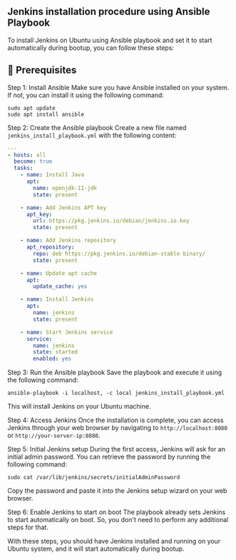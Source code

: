 ## Jenkins installation procedure using Ansible Playbook
To install Jenkins on Ubuntu using Ansible playbook and set it to start automatically during bootup, you can follow these steps:

## 🧰 Prerequisites
Step 1: Install Ansible
Make sure you have Ansible installed on your system. If not, you can install it using the following command:

```
sudo apt update
sudo apt install ansible
```

Step 2: Create the Ansible playbook
Create a new file named `jenkins_install_playbook.yml` with the following content:

```yaml
---
- hosts: all
  become: true
  tasks:
    - name: Install Java
      apt:
        name: openjdk-11-jdk
        state: present

    - name: Add Jenkins APT key
      apt_key:
        url: https://pkg.jenkins.io/debian/jenkins.io.key
        state: present

    - name: Add Jenkins repository
      apt_repository:
        repo: deb https://pkg.jenkins.io/debian-stable binary/
        state: present

    - name: Update apt cache
      apt:
        update_cache: yes

    - name: Install Jenkins
      apt:
        name: jenkins
        state: present

    - name: Start Jenkins service
      service:
        name: jenkins
        state: started
        enabled: yes
```

Step 3: Run the Ansible playbook
Save the playbook and execute it using the following command:

```
ansible-playbook -i localhost, -c local jenkins_install_playbook.yml
```

This will install Jenkins on your Ubuntu machine.

Step 4: Access Jenkins
Once the installation is complete, you can access Jenkins through your web browser by navigating to `http://localhost:8080` or `http://your-server-ip:8080`.

Step 5: Initial Jenkins setup
During the first access, Jenkins will ask for an initial admin password. You can retrieve the password by running the following command:

```
sudo cat /var/lib/jenkins/secrets/initialAdminPassword
```

Copy the password and paste it into the Jenkins setup wizard on your web browser.

Step 6: Enable Jenkins to start on boot
The playbook already sets Jenkins to start automatically on boot. So, you don't need to perform any additional steps for that.

With these steps, you should have Jenkins installed and running on your Ubuntu system, and it will start automatically during bootup.